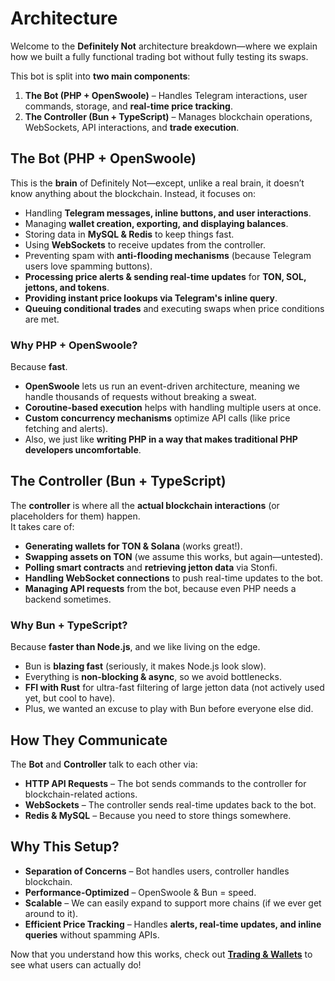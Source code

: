 # Architecture

Welcome to the **Definitely Not** architecture breakdown—where we explain how we built a fully functional trading bot without fully testing its swaps.  

This bot is split into **two main components**:  

1. **The Bot (PHP + OpenSwoole)** – Handles Telegram interactions, user commands, storage, and **real-time price tracking**.
2. **The Controller (Bun + TypeScript)** – Manages blockchain operations, WebSockets, API interactions, and **trade execution**.

## **The Bot (PHP + OpenSwoole)**
This is the **brain** of Definitely Not—except, unlike a real brain, it doesn’t know anything about the blockchain. Instead, it focuses on:
- Handling **Telegram messages, inline buttons, and user interactions**.
- Managing **wallet creation, exporting, and displaying balances**.
- Storing data in **MySQL & Redis** to keep things fast.
- Using **WebSockets** to receive updates from the controller.
- Preventing spam with **anti-flooding mechanisms** (because Telegram users love spamming buttons).
- **Processing price alerts & sending real-time updates** for **TON, SOL, jettons, and tokens**.
- **Providing instant price lookups via Telegram's inline query**.
- **Queuing conditional trades** and executing swaps when price conditions are met.

### **Why PHP + OpenSwoole?**
Because **fast**.  
- **OpenSwoole** lets us run an event-driven architecture, meaning we handle thousands of requests without breaking a sweat.  
- **Coroutine-based execution** helps with handling multiple users at once.  
- **Custom concurrency mechanisms** optimize API calls (like price fetching and alerts).
- Also, we just like **writing PHP in a way that makes traditional PHP developers uncomfortable**.  

## **The Controller (Bun + TypeScript)**
The **controller** is where all the **actual blockchain interactions** (or placeholders for them) happen.  
It takes care of:
- **Generating wallets for TON & Solana** (works great!).  
- **Swapping assets on TON** (we assume this works, but again—untested).  
- **Polling smart contracts** and **retrieving jetton data** via Stonfi.  
- **Handling WebSocket connections** to push real-time updates to the bot.  
- **Managing API requests** from the bot, because even PHP needs a backend sometimes.  

### **Why Bun + TypeScript?**
Because **faster than Node.js**, and we like living on the edge.  
- Bun is **blazing fast** (seriously, it makes Node.js look slow).  
- Everything is **non-blocking & async**, so we avoid bottlenecks.  
- **FFI with Rust** for ultra-fast filtering of large jetton data (not actively used yet, but cool to have).
- Plus, we wanted an excuse to play with Bun before everyone else did.  

## **How They Communicate**
The **Bot** and **Controller** talk to each other via:
- **HTTP API Requests** – The bot sends commands to the controller for blockchain-related actions.  
- **WebSockets** – The controller sends real-time updates back to the bot.  
- **Redis & MySQL** – Because you need to store things somewhere.  

## **Why This Setup?**
- **Separation of Concerns** – Bot handles users, controller handles blockchain.  
- **Performance-Optimized** – OpenSwoole & Bun = speed.  
- **Scalable** – We can easily expand to support more chains (if we ever get around to it).  
- **Efficient Price Tracking** – Handles **alerts, real-time updates, and inline queries** without spamming APIs.

Now that you understand how this works, check out **[Trading & Wallets](./wallets.md)** to see what users can actually do!
